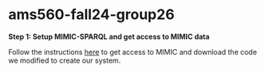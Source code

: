 # ams560-fall24-group26

**Step 1: Setup MIMIC-SPARQL and get access to MIMIC data**

Follow the instructions [here]([url](https://github.com/junwoopark92/mimic-sparql)) to get access to MIMIC and download the code we modified to create our system.
